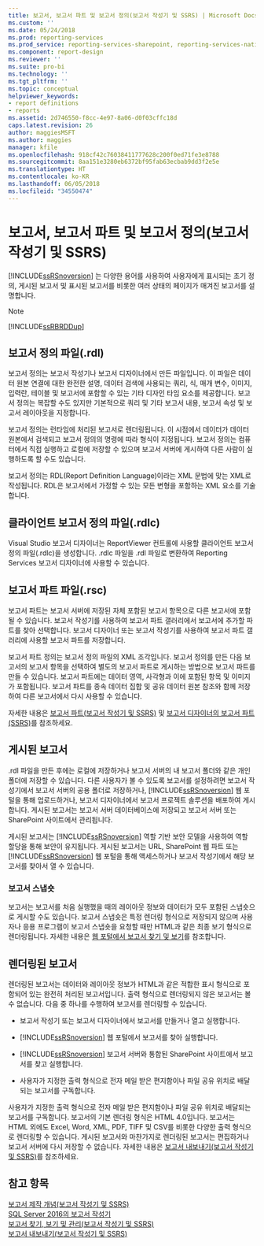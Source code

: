 ```yaml
---
title: 보고서, 보고서 파트 및 보고서 정의(보고서 작성기 및 SSRS) | Microsoft Docs
ms.custom: ''
ms.date: 05/24/2018
ms.prod: reporting-services
ms.prod_service: reporting-services-sharepoint, reporting-services-native
ms.component: report-design
ms.reviewer: ''
ms.suite: pro-bi
ms.technology: ''
ms.tgt_pltfrm: ''
ms.topic: conceptual
helpviewer_keywords:
- report definitions
- reports
ms.assetid: 2d746550-f8cc-4e97-8a06-d0f03cffc18d
caps.latest.revision: 26
author: maggiesMSFT
ms.author: maggies
manager: kfile
ms.openlocfilehash: 918cf42c76038411777628c200f0ed71fe3e8788
ms.sourcegitcommit: 8aa151e3280eb6372bf95fab63ecbab9dd3f2e5e
ms.translationtype: HT
ms.contentlocale: ko-KR
ms.lasthandoff: 06/05/2018
ms.locfileid: "34550474"
---
```

# <a name="reports-report-parts-and-report-definitions-report-builder-and-ssrs"></a>보고서, 보고서 파트 및 보고서 정의(보고서 작성기 및 SSRS)
  [!INCLUDE[ssRSnoversion](../../includes/ssrsnoversion-md.md)] 는 다양한 용어를 사용하여 사용자에게 표시되는 초기 정의, 게시된 보고서 및 표시된 보고서를 비롯한 여러 상태의 페이지가 매겨진 보고서를 설명합니다.  
  
> [!NOTE]  
>  [!INCLUDE[ssRBRDDup](../../includes/ssrbrddup-md.md)]  
  
## <a name="report-definition-rdl-files"></a>보고서 정의 파일(.rdl)  
 보고서 정의는 보고서 작성기나 보고서 디자이너에서 만든 파일입니다. 이 파일은 데이터 원본 연결에 대한 완전한 설명, 데이터 검색에 사용되는 쿼리, 식, 매개 변수, 이미지, 입력란, 테이블 및 보고서에 포함할 수 있는 기타 디자인 타임 요소를 제공합니다. 보고서 정의는 복잡할 수도 있지만 기본적으로 쿼리 및 기타 보고서 내용, 보고서 속성 및 보고서 레이아웃을 지정합니다.  
  
 보고서 정의는 런타임에 처리된 보고서로 렌더링됩니다. 이 시점에서 데이터가 데이터 원본에서 검색되고 보고서 정의의 명령에 따라 형식이 지정됩니다. 보고서 정의는 컴퓨터에서 직접 실행하고 로컬에 저장할 수 있으며 보고서 서버에 게시하여 다른 사람이 실행하도록 할 수도 있습니다.  
  
 보고서 정의는 RDL(Report Definition Language)이라는 XML 문법에 맞는 XML로 작성됩니다. RDL은 보고서에서 가정할 수 있는 모든 변형을 포함하는 XML 요소를 기술합니다.  
  
## <a name="client-report-definition-rdlc-files"></a>클라이언트 보고서 정의 파일(.rdlc)  
 Visual Studio 보고서 디자이너는 ReportViewer 컨트롤에 사용할 클라이언트 보고서 정의 파일(.rdlc)을 생성합니다. .rdlc 파일을 .rdl 파일로 변환하여 Reporting Services 보고서 디자이너에 사용할 수 있습니다.  
  
## <a name="report-part-rsc-files"></a>보고서 파트 파일(.rsc)  
 보고서 파트는 보고서 서버에 저장된 자체 포함된 보고서 항목으로 다른 보고서에 포함될 수 있습니다. 보고서 작성기를 사용하여 보고서 파트 갤러리에서 보고서에 추가할 파트를 찾아 선택합니다. 보고서 디자이너 또는 보고서 작성기를 사용하여 보고서 파트 갤러리에 사용할 보고서 파트를 저장합니다.  
  
 보고서 파트 정의는 보고서 정의 파일의 XML 조각입니다. 보고서 정의를 만든 다음 보고서의 보고서 항목을 선택하여 별도의 보고서 파트로 게시하는 방법으로 보고서 파트를 만들 수 있습니다. 보고서 파트에는 데이터 영역, 사각형과 이에 포함된 항목 및 이미지가 포함됩니다. 보고서 파트를 종속 데이터 집합 및 공유 데이터 원본 참조와 함께 저장하여 다른 보고서에서 다시 사용할 수 있습니다.  
  
 자세한 내용은 [보고서 파트&#40;보고서 작성기 및 SSRS&#41;](../../reporting-services/report-design/report-parts-report-builder-and-ssrs.md) 및 [보고서 디자이너의 보고서 파트&#40;SSRS&#41;](../../reporting-services/report-design/report-parts-in-report-designer-ssrs.md)를 참조하세요.  
  
## <a name="published-reports"></a>게시된 보고서  
 .rdl 파일을 만든 후에는 로컬에 저장하거나 보고서 서버의 내 보고서 폴더와 같은 개인 폴더에 저장할 수 있습니다. 다른 사용자가 볼 수 있도록 보고서를 설정하려면 보고서 작성기에서 보고서 서버의 공용 폴더로 저장하거나, [!INCLUDE[ssRSnoversion](../../includes/ssrsnoversion-md.md)] 웹 포털을 통해 업로드하거나, 보고서 디자이너에서 보고서 프로젝트 솔루션을 배포하여 게시합니다. 게시된 보고서는 보고서 서버 데이터베이스에 저장되고 보고서 서버 또는 SharePoint 사이트에서 관리됩니다.  
  
 게시된 보고서는 [!INCLUDE[ssRSnoversion](../../includes/ssrsnoversion-md.md)] 역할 기반 보안 모델을 사용하여 역할 할당을 통해 보안이 유지됩니다. 게시된 보고서는 URL, SharePoint 웹 파트 또는 [!INCLUDE[ssRSnoversion](../../includes/ssrsnoversion-md.md)] 웹 포털을 통해 액세스하거나 보고서 작성기에서 해당 보고서를 찾아서 열 수 있습니다.  
  
### <a name="report-snapshots"></a>보고서 스냅숏  
 보고서는 보고서를 처음 실행했을 때의 레이아웃 정보와 데이터가 모두 포함된 스냅숏으로 게시할 수도 있습니다. 보고서 스냅숏은 특정 렌더링 형식으로 저장되지 않으며 사용자나 응용 프로그램이 보고서 스냅숏을 요청할 때만 HTML과 같은 최종 보기 형식으로 렌더링됩니다. 자세한 내용은 [웹 포털에서 보고서 찾기 및 보기](../report-builder/finding-and-viewing-reports-with-a-browser-report-builder-and-ssrs.md)를 참조합니다.  
  
## <a name="rendered-reports"></a>렌더링된 보고서  
 렌더링된 보고서는 데이터와 레이아웃 정보가 HTML과 같은 적합한 표시 형식으로 포함되어 있는 완전히 처리된 보고서입니다. 출력 형식으로 렌더링되지 않은 보고서는 볼 수 없습니다. 다음 중 하나를 수행하여 보고서를 렌더링할 수 있습니다.  
  
-   보고서 작성기 또는 보고서 디자이너에서 보고서를 만들거나 열고 실행합니다.  
  
-   [!INCLUDE[ssRSnoversion](../../includes/ssrsnoversion-md.md)] 웹 포털에서 보고서를 찾아 실행합니다.  
  
-   [!INCLUDE[ssRSnoversion](../../includes/ssrsnoversion-md.md)] 보고서 서버와 통합된 SharePoint 사이트에서 보고서를 찾고 실행합니다.  
  
-   사용자가 지정한 출력 형식으로 전자 메일 받은 편지함이나 파일 공유 위치로 배달되는 보고서를 구독합니다.  
  
 사용자가 지정한 출력 형식으로 전자 메일 받은 편지함이나 파일 공유 위치로 배달되는 보고서를 구독합니다. 보고서의 기본 렌더링 형식은 HTML 4.0입니다. 보고서는 HTML 외에도 Excel, Word, XML, PDF, TIFF 및 CSV를 비롯한 다양한 출력 형식으로 렌더링할 수 있습니다. 게시된 보고서와 마찬가지로 렌더링된 보고서는 편집하거나 보고서 서버에 다시 저장할 수 없습니다. 자세한 내용은 [보고서 내보내기&#40;보고서 작성기 및 SSRS&#41;](../../reporting-services/report-builder/export-reports-report-builder-and-ssrs.md)를 참조하세요.  
  
## <a name="see-also"></a>참고 항목  
 [보고서 제작 개념&#40;보고서 작성기 및 SSRS&#41;](../../reporting-services/report-design/report-authoring-concepts-report-builder-and-ssrs.md)   
 [SQL Server 2016의 보고서 작성기](../../reporting-services/report-builder/report-builder-in-sql-server-2016.md)   
 [보고서 찾기, 보기 및 관리&#40;보고서 작성기 및 SSRS&#41;](../../reporting-services/report-builder/finding-viewing-and-managing-reports-report-builder-and-ssrs.md)   
 [보고서 내보내기&#40;보고서 작성기 및 SSRS&#41;](../../reporting-services/report-builder/export-reports-report-builder-and-ssrs.md)  
  
  

